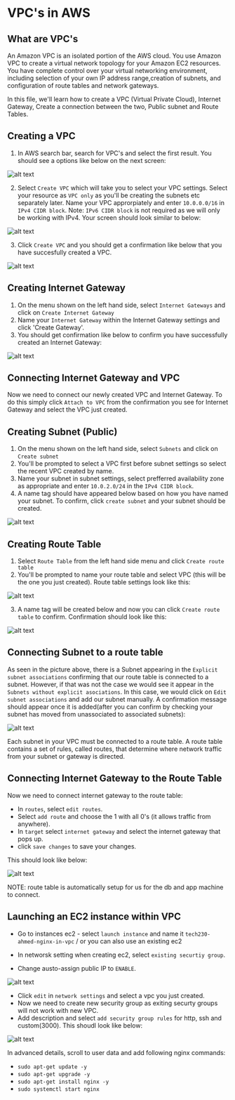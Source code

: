 # VPC's in AWS

## What are VPC's

An Amazon VPC is an isolated portion of the AWS cloud. You use Amazon VPC to create a virtual network
topology for your Amazon EC2 resources.
You have complete control over your virtual networking environment, including selection of your own IP address range,creation of subnets, and configuration of route tables and network gateways.

In this file, we'll learn how to create a VPC (Virtual Private Cloud), Internet Gateway, Create a connection between the two, Public subnet and Route Tables.

## Creating a VPC

1. In AWS search bar, search for VPC's and select the first result. You should see a options like below on the next screen:

![alt text](./assets/cr-vpc.png)

2. Select `Create VPC` which will take you to select your VPC settings. Select your resource as `VPC only` as you'll be creating the subnets etc separately later. Name your VPC approrpiately and enter `10.0.0.0/16` in `IPv4 CIDR block`. Note: `IPv6 CIDR block` is not required as we will only be working with IPv4. Your screen should look similar to below:

![alt text](./assets/vpc-settings.png)

3. Click `Create VPC` and you should get a confirmation like below that you have succesfully created a VPC.

![alt text](./assets/vpc-created.png)

## Creating Internet Gateway

1. On the menu shown on the left hand side, select `Internet Gateways` and click on `Create Internet Gateway`
2. Name your `Internet Gateway` within the Internet Gateway settings and click 'Create Gateway'.
3. You should get confirmation like below to confirm you have successfully created an Internet Gateway:

![alt text](./assets/gw-created.png)

## Connecting Internet Gateway and VPC

Now we need to connect our newly created VPC and Internet Gateway. To do this simply click `Attach to VPC` from the confirmation you see for Internet Gateway and select the VPC just created.

## Creating Subnet (Public)

1. On the menu shown on the left hand side, select `Subnets` and click on `Create subnet`
2. You'll be prompted to select a VPC first before subnet settings so select the recent VPC created by name.
3. Name your subnet in subnet settings, select prefferred availability zone as appropriate and enter `10.0.2.0/24` in the `IPv4 CIDR block`.
4. A name tag should have appeared below based on how you have named your subnet. To confirm, click `create subnet` and your subnet should be created.

![alt text](./assets/create-subnet.png)

## Creating Route Table

1. Select `Route Table` from the left hand side menu and click `Create route table`
2. You'll be prompted to name your route table and select VPC (this will be the one you just created). Route table settings look like this:

![alt text](./assets/create-rt.png)

3. A name tag will be created below and now you can click `Create route table` to confirm. Confirmation should look like this:

![alt text](./assets/rt-conf.png)

## Connecting Subnet to a route table

As seen in the picture above, there is a Subnet appearing in the `Explicit subnet associations` confirming that our route table is connected to a subnet. However, if that was not the case we would see it appear in the `Subnets without explicit asociations`. In this case, we would click on `Edit subnet associations` and add our subnet manually. A confirmation message should appear once it is added(after you can confirm by checking your subnet has moved from unassociated to associated subnets):

![alt text](./assets/rt-st-connect.png)

Each subnet in your VPC must be connected to a route table. A route table contains a set of rules, called routes, that determine where network traffic from your subnet or gateway is directed.

## Connecting Internet Gateway to the Route Table

Now we need to connect internet gateway to the route table:

- In `routes`, select `edit routes`.
- Select `add route` and choose the 1 with all 0's (it allows traffic from anywhere).
- In `target` select `internet gateway` and select the internet gateway that pops up.
- click `save changes` to save your changes.

This should look like below:

![alt text](./assets/add-routes.png)

NOTE: route table is automatically setup for us for the db and app machine to connect.

## Launching an EC2 instance within VPC

- Go to instances ec2 - select `launch instance` and name it `tech230-ahmed-nginx-in-vpc` / or you can also use an existing ec2

- In networsk setting when creating ec2, select `existing securtiy group`.
- Change austo-assign public IP to `ENABLE`.

![alt text](./assets/enable.png)

- Click `edit` in `network settings` and select a vpc you just created.
- Now we need to create new security group as exiting securty groups will not work with new VPC.
- Add description and select `add security group rules` for http, ssh and custom(3000). This shoudl look like below:

![alt text](/assets/sec-group-vpc.png)

In advanced details, scroll to user data and add following nginx commands:

- `sudo apt-get update -y`
- `sudo apt-get upgrade -y`
- `sudo apt-get install nginx -y`
- `sudo systemctl start nginx`
